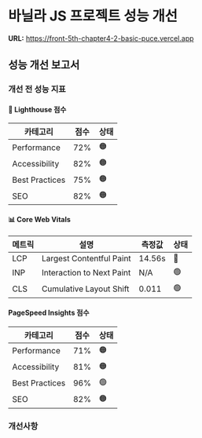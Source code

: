 # 바닐라 JS 프로젝트 성능 개선
**URL:** https://front-5th-chapter4-2-basic-puce.vercel.app

## 성능 개선 보고서 

### 개선 전 성능 지표

#### 🎯 Lighthouse 점수

| 카테고리 | 점수 | 상태 |
|----------|------|------|
| Performance | 72% | 🟠 |
| Accessibility | 82% | 🟠 |
| Best Practices | 75% | 🟠 |
| SEO | 82% | 🟠 |

#### 📊 Core Web Vitals
| 메트릭 | 설명 | 측정값 | 상태 |
|--------|------|--------|------|
| LCP | Largest Contentful Paint | 14.56s | 🔴 |
| INP | Interaction to Next Paint | N/A | 🟢 |
| CLS | Cumulative Layout Shift | 0.011 | 🟢 |


#### PageSpeed Insights 점수

| 카테고리 | 점수 | 상태 |
|----------|------|------|
| Performance | 71% | 🟠 |
| Accessibility | 81% | 🟠 |
| Best Practices | 96% | 🟢 |
| SEO | 82% | 🟠 |

### 개선사항

